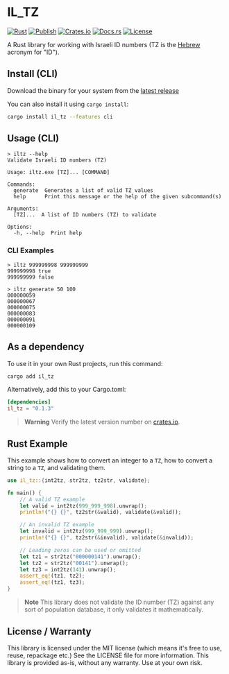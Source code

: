 # IL_TZ

[![Rust](https://github.com/ofersadan85/il_tz/actions/workflows/rust.yml/badge.svg)](https://github.com/ofersadan85/il_tz/actions/workflows/rust.yml)
[![Publish](https://github.com/ofersadan85/il_tz/actions/workflows/publish.yml/badge.svg)](https://github.com/ofersadan85/il_tz/actions/workflows/publish.yml)
[![Crates.io](https://img.shields.io/crates/v/il_tz.svg)](https://crates.io/crates/il_tz)
[![Docs.rs](https://docs.rs/il_tz/badge.svg)](https://docs.rs/il_tz)
[![License](https://img.shields.io/crates/l/il_tz.svg)](LICENSE.md)

A Rust library for working with Israeli ID numbers (TZ is the [Hebrew](https://en.wikipedia.org/wiki/Israeli_identity_card) acronym for "ID").

## Install (CLI)

Download the binary for your system from the [latest release](https://github.com/ofersadan85/il_tz/releases/latest)

You can also install it using `cargo install`:

```bash
cargo install il_tz --features cli
```

## Usage (CLI)

```text
> iltz --help
Validate Israeli ID numbers (TZ)

Usage: iltz.exe [TZ]... [COMMAND]

Commands:
  generate  Generates a list of valid TZ values
  help      Print this message or the help of the given subcommand(s)

Arguments:
  [TZ]...  A list of ID numbers (TZ) to validate

Options:
  -h, --help  Print help
```

### CLI Examples

```text
> iltz 999999998 999999999
999999998 true
999999999 false

> iltz generate 50 100
000000059
000000067
000000075
000000083
000000091
000000109
```

## As a dependency

To use it in your own Rust projects, run this command:

```bash
cargo add il_tz
```

Alternatively, add this to your Cargo.toml:

```toml
[dependencies]
il_tz = "0.1.3"
```

> **Warning**
> Verify the latest version number on [crates.io](https://crates.io/crates/il_tz).

## Rust Example

This example shows how to convert an integer to a `TZ`, how to convert a string to a `TZ`, and validating them.

```rust
use il_tz::{int2tz, str2tz, tz2str, validate};

fn main() {
    // A valid TZ example
    let valid = int2tz(999_999_998).unwrap();
    println!("{} {}", tz2str(&valid), validate(&valid));

    // An invalid TZ example
    let invalid = int2tz(999_999_999).unwrap();
    println!("{} {}", tz2str(&invalid), validate(&invalid));

    // Leading zeros can be used or omitted
    let tz1 = str2tz("000000141").unwrap();
    let tz2 = str2tz("00141").unwrap();
    let tz3 = int2tz(141).unwrap();
    assert_eq!(tz1, tz2);
    assert_eq!(tz1, tz3);
}
```

> **Note**
> This library does not validate the ID number (TZ) against any sort of population database, it only validates it mathematically.

## License / Warranty

This library is licensed under the MIT license (which means it's free to use, reuse, repackage etc.) See the LICENSE file for more information. This library is provided as-is, without any warranty. Use at your own risk.
